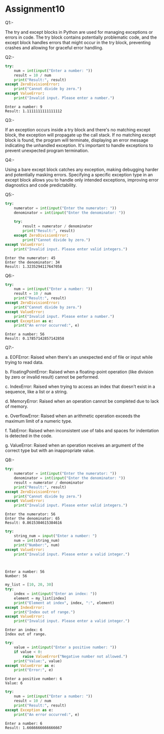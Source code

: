 # Assignment10

Q1:-

The try and except blocks in Python are used for managing exceptions or errors in code. The try block contains potentially problematic code, and the except block handles errors that might occur in the try block, preventing crashes and allowing for graceful error handling.

Q2:-


```python
try:
    num = int(input("Enter a number: "))
    result = 10 / num
    print("Result:", result)
except ZeroDivisionError:
    print("Cannot divide by zero.")
except ValueError:
    print("Invalid input. Please enter a number.")

```

    Enter a number: 9
    Result: 1.1111111111111112
    

Q3:-

If an exception occurs inside a try block and there's no matching except block, the exception will propagate up the call stack. If no matching except block is found, the program will terminate, displaying an error message indicating the unhandled exception. It's important to handle exceptions to prevent unexpected program termination.

Q4:-

Using a bare except block catches any exception, making debugging harder and potentially masking errors. Specifying a specific exception type in an except block allows you to handle only intended exceptions, improving error diagnostics and code predictability.

Q5:-


```python
try:
    numerator = int(input("Enter the numerator: "))
    denominator = int(input("Enter the denominator: "))
    
    try:
        result = numerator / denominator
        print("Result:", result)
    except ZeroDivisionError:
        print("Cannot divide by zero.")
except ValueError:
    print("Invalid input. Please enter valid integers.")

```

    Enter the numerator: 45
    Enter the denominator: 34
    Result: 1.3235294117647058
    

Q6:-


```python
try:
    num = int(input("Enter a number: "))
    result = 10 / num
    print("Result:", result)
except ZeroDivisionError:
    print("Cannot divide by zero.")
except ValueError:
    print("Invalid input. Please enter a number.")
except Exception as e:
    print("An error occurred:", e)

```

    Enter a number: 56
    Result: 0.17857142857142858
    

Q7:-

a. EOFError: Raised when there's an unexpected end of file or input while trying to read data.

b. FloatingPointError: Raised when a floating-point operation (like division by zero or invalid result) cannot be performed.

c. IndexError: Raised when trying to access an index that doesn't exist in a sequence, like a list or a string.

d. MemoryError: Raised when an operation cannot be completed due to lack of memory.

e. OverflowError: Raised when an arithmetic operation exceeds the maximum limit of a numeric type.

f. TabError: Raised when inconsistent use of tabs and spaces for indentation is detected in the code.

g. ValueError: Raised when an operation receives an argument of the correct type but with an inappropriate value.









Q8:-


```python
try:
    numerator = int(input("Enter the numerator: "))
    denominator = int(input("Enter the denominator: "))
    result = numerator / denominator
    print("Result:", result)
except ZeroDivisionError:
    print("Cannot divide by zero.")
except ValueError:
    print("Invalid input. Please enter valid integers.")

```

    Enter the numerator: 56
    Enter the denominator: 65
    Result: 0.8615384615384616
    


```python
try:
    string_num = input("Enter a number: ")
    num = int(string_num)
    print("Number:", num)
except ValueError:
    print("Invalid input. Please enter a valid integer.")

    
```

    Enter a number: 56
    Number: 56
    


```python
my_list = [10, 20, 30]
try:
    index = int(input("Enter an index: "))
    element = my_list[index]
    print("Element at index", index, ":", element)
except IndexError:
    print("Index out of range.")
except ValueError:
    print("Invalid input. Please enter a valid integer.")

```

    Enter an index: 6
    Index out of range.
    


```python
try:
    value = int(input("Enter a positive number: "))
    if value < 0:
        raise ValueError("Negative number not allowed.")
    print("Value:", value)
except ValueError as e:
    print("Error:", e)

```

    Enter a positive number: 6
    Value: 6
    


```python
try:
    num = int(input("Enter a number: "))
    result = 10 / num
    print("Result:", result)
except Exception as e:
    print("An error occurred:", e)

```

    Enter a number: 6
    Result: 1.6666666666666667
    


```python

```
